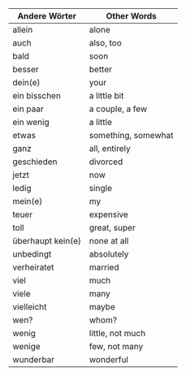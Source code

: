 | Andere Wörter | Other Words      |
|---------------|------------------|
| allein        | alone            |
| auch          | also, too        |
| bald          | soon             |
| besser        | better           |
| dein(e)       | your             |
| ein bisschen  | a little bit     |
| ein paar      | a couple, a few  |
| ein wenig     | a little         |
| etwas         | something, somewhat |
| ganz          | all, entirely    |
| geschieden    | divorced         |
| jetzt         | now              |
| ledig         | single           |
| mein(e)       | my               |
| teuer         | expensive        |
| toll          | great, super     |
| überhaupt kein(e) | none at all    |
| unbedingt     | absolutely       |
| verheiratet   | married          |
| viel          | much             |
| viele         | many             |
| vielleicht    | maybe            |
| wen?          | whom?            |
| wenig         | little, not much |
| wenige        | few, not many    |
| wunderbar     | wonderful        |
